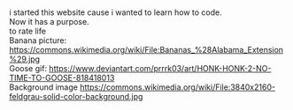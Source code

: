 <br>i started this website cause i wanted to learn how to code.
<br>Now it has a purpose.
<br>to rate life
<br>Banana picture:  https://commons.wikimedia.org/wiki/File:Bananas_%28Alabama_Extension%29.jpg
<br>Goose gif: https://www.deviantart.com/prrrk03/art/HONK-HONK-2-NO-TIME-TO-GOOSE-818418013
<br>Background image https://commons.wikimedia.org/wiki/File:3840x2160-feldgrau-solid-color-background.jpg
